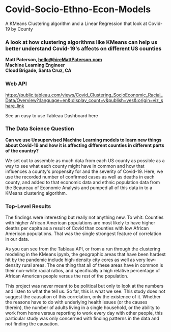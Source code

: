 # Covid-Socio-Ethno-Econ-Models
A KMeans Clustering algorithm and a Linear Regression that look at Covid-19 by County

### A look at how clustering algorithms like KMeans can help us better understand Covid-19's affects on different US counties

**Matt Paterson, hello@hireMattPaterson.com**<br>
**Machine Learning Engineer**<br>
**Cloud Brigade, Santa Cruz, CA**<br>


### Web API

https://public.tableau.com/views/Covid_Clustering_SocioEconomic_Racial_Data/Overview?:language=en&:display_count=y&publish=yes&:origin=viz_share_link

See an easy to use Tableau Dashboard here

### The Data Science Question

**Can we use Unsupervised Machine Learning models to learn new things about Covid-19 and how it is affecting different counties in different parts of the country?**

We set out to assemble as much data from each US county as possible as a way to see what each county might have in common and how that influences a county's propensity for and the severity of Covid-19. Here, we use the recorded number of confirmed cases as well as deaths in each county, and added to that economic data and ethnic population data from the Beaureau of Economic Analysis and pumped all of this data in to a KMeans clustering algorithm.

### Top-Level Results

The findings were interesting but really not anything new. To whit: Counties with higher African American populations are most likely to have higher deaths per capita as a result of Covid than counties with low African American populations. That was the single strongest feature of correlation in our data.

As you can see from the Tableau API, or from a run through the clustering modeling in the KMeans ipynb, the geographic areas that have been hardest hit by the pandemic include high-density city cores as well as very low-density rural areas. The one thing that all of these areas have in common is their non-white racial ratios, and specifically a high relative percentage of African American people versus the rest of the population.

This project was never meant to be political but only to look at the numbers and listen to what the tell us. So far, this is what we see. This study does not suggest the causation of this correlation, only the existence of it. Whether the reasons have to do with underlying health issues (or the causes therein), the number of adults living in a single household, or the ability to work from home versus reporting to work every day with other people, this particular study was only concerned with finding patterns in the data and not finding the causation.

